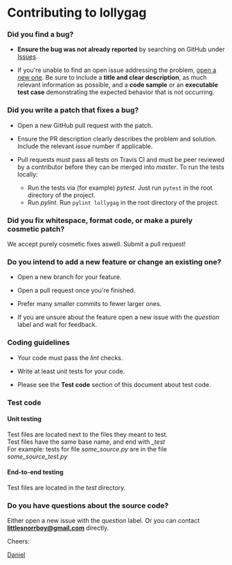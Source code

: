 # Contributing to lollygag

### Did you find a bug?

* **Ensure the bug was not already reported** by searching on GitHub under [Issues](https://github.com/snorrwe/lollygag/issues).

* If you're unable to find an open issue addressing the problem, [open a new one](https://github.com/snorrwe/lollygag/issues/new). Be sure to include a **title and clear description**, as much relevant information as possible, and a **code sample** or an **executable test case** demonstrating the expected behavior that is not occurring.

### Did you write a patch that fixes a bug?

* Open a new GitHub pull request with the patch.

* Ensure the PR description clearly describes the problem and solution. Include the relevant issue number if applicable.

* Pull requests must pass all tests on Travis CI and must be peer reviewed by a contributor before they can be merged into _master_. To run the tests locally:
    * Run the tests via (for example) _pytest_. Just run `pytest` in the root directory of the project.
    * Run _pylint_. Run `pylint lollygag` in the root directory of the project.
    
### Did you fix whitespace, format code, or make a purely cosmetic patch?

We accept purely cosmetic fixes aswell. Submit a pull request!

### Do you intend to add a new feature or change an existing one?

* Open a new branch for your feature.

* Open a pull request once you're finished.

* Prefer many smaller commits to fewer larger ones.

* If you are unsure about the feature open a new issue with the _question_ label and wait for feedback.

### Coding guidelines

* Your code must pass the _lint_ checks.

* Write at least unit tests for your code.

* Please see the __Test code__ section of this document about test code.

### Test code

#### Unit testing

Test files are located next to the files they meant to test.<br>
Test files have the same base name, and end with *_test*<br>
For example: tests for file *some_source.py* are in the file *some_source_test.py*

#### End-to-end testing

Test files are located in the _test_ directory.<br>

### Do you have questions about the source code?

Either open a new issue with the _question_ label. Or you can contact **littlesnorrboy@gmail.com** directly.

Cheers:

[Daniel](https://github.com/snorrwe)
